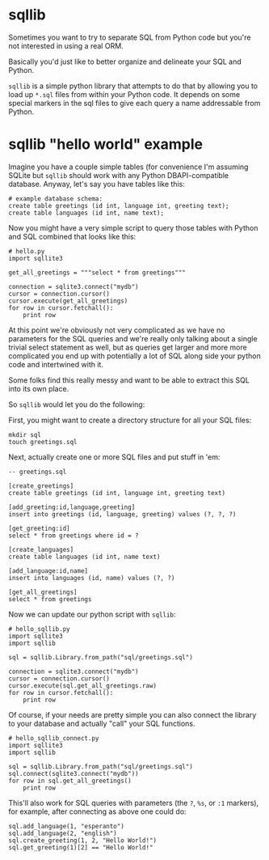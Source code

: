 sqllib
===============

Sometimes you want to try to separate SQL from Python code but you're not interested
in using a real ORM.

Basically you'd just like to better organize and delineate your SQL and Python.

`sqllib` is a simple python library that attempts to do that by allowing you to
load up `*.sql` files from within your Python code.  It depends on some special markers in the sql files to give each query a name addressable from Python.

sqllib "hello world" example
=================================

Imagine you have a couple simple tables (for convenience I'm assuming SQLite but `sqllib`
should work with any Python DBAPI-compatible database.  Anyway, let's say you have tables
like this:

```
# example database schema:
create table greetings (id int, language int, greeting text);
create table languages (id int, name text);
```

Now you might have a very simple script to query those tables with Python and SQL combined that looks like this:

```
# hello.py
import sqllite3

get_all_greetings = """select * from greetings"""

connection = sqlite3.connect("mydb")
cursor = connection.cursor()
cursor.execute(get_all_greetings)
for row in cursor.fetchall():
    print row
```

At this point we're obviously not very complicated as we have no parameters for the SQL queries
and we're really only talking about a single trivial select statement as well, but as queries get larger and more more complicated you end up with potentially a lot of SQL along side your python code and intertwined with it.

Some folks find this really messy and want to be able to extract this SQL into its own place.

So `sqllib` would let you do the following:

First, you might want to create a directory structure for all your SQL files:

```
mkdir sql
touch greetings.sql
```

Next, actually create one or more SQL files and put stuff in 'em:

```
-- greetings.sql

[create_greetings]
create table greetings (id int, language int, greeting text)

[add_greeting:id,language,greeting]
insert into greetings (id, language, greeting) values (?, ?, ?)

[get_greeting:id]
select * from greetings where id = ?

[create_languages]
create table languages (id int, name text)

[add_language:id,name]
insert into languages (id, name) values (?, ?)

[get_all_greetings]
select * from greetings

```

Now we can update our python script with `sqllib`:

```
# hello_sqllib.py
import sqllite3
import sqllib

sql = sqllib.Library.from_path("sql/greetings.sql")

connection = sqlite3.connect("mydb")
cursor = connection.cursor()
cursor.execute(sql.get_all_greetings.raw)
for row in cursor.fetchall():
    print row
```

Of course, if your needs are pretty simple you can also connect the library to your database
and actually "call" your SQL functions.

```
# hello_sqllib_connect.py
import sqllite3
import sqllib

sql = sqllib.Library.from_path("sql/greetings.sql")
sql.connect(sqlite3.connect("mydb"))
for row in sql.get_all_greetings()
    print row
```

This'll also work for SQL queries with parameters (the `?`, `%s`, or `:1` markers), for example,
after connecting as above one could do:

```
sql.add_language(1, "esperanto")
sql.add_language(2, "english")
sql.create_greeting(1, 2, "Hello World!")
sql.get_greeting(1)[2] == "Hello World!"
```
